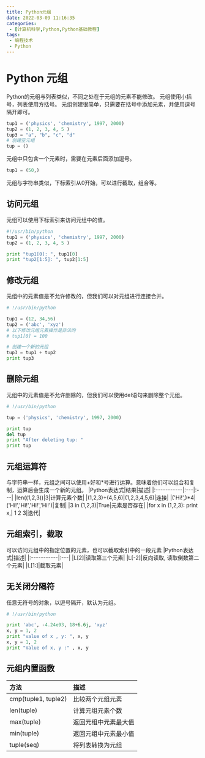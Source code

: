 ```yaml
---
title: Python元组
date: 2022-03-09 11:16:35
categories:
 - [计算机科学,Python,Python基础教程]
tags: 
 - 编程技术
 - Python
---
```


# Python 元组
Python的元组与列表类似，不同之处在于元组的元素不能修改。
元组使用小括号，列表使用方括号。
元组创建很简单，只需要在括号中添加元素，并使用逗号隔开即可。

```python
tup1 = ('physics', 'chemistry', 1997, 2000)
tup2 = (1, 2, 3, 4, 5 )
tup3 = "a", "b", "c", "d"
# 创建空元组
tup = ()
```

元组中只包含一个元素时，需要在元素后面添加逗号。
```python
tup1 = (50,)
```

元组与字符串类似，下标索引从0开始，可以进行截取，组合等。

## 访问元组
元组可以使用下标索引来访问元组中的值。

```python
#!/usr/bin/python
tup1 = ('physics', 'chemistry', 1997, 2000)
tup2 = (1, 2, 3, 4, 5 )

print "tup1[0]: ", tup1[0]
print "tup2[1:5]: ", tup2[1:5]
```

## 修改元组
元组中的元素值是不允许修改的，但我们可以对元组进行连接合并。

```python 
# !/usr/bin/python

tup1 = (12, 34,56)
tup2 = ('abc', 'xyz')
# 以下修改元组元素操作是非法的
# tup1[0] = 100

# 创建一个新的元组
tup3 = tup1 + tup2
print tup3
```

## 删除元组
元组中的元素值是不允许删除的，但我们可以使用del语句来删除整个元组。

```python
# !/usr/bin/python

tup = ('physics', 'chemistry', 1997, 2000)

print tup
del tup
print "After deleting tup: "
print tup
```

## 元组运算符
与字符串一样，元组之间可以使用+好和*号进行运算。意味着他们可以组合和复制，运算后会生成一个新的元组。
|Python表达式|结果|描述|
|:-----------|:---|:---|
|len((1,2,3))|3|计算元素个数|
|(1,2,3)+(4,5,6)|(1,2,3,4,5,6)|连接|
|('Hi!',)*4|('Hi!','Hi!','Hi!','Hi!')|复制|
|3 in (1,2,3)|True|元素是否存在|
|for x in (1,2,3): print x,| 1 2 3|迭代|

## 元组索引，截取

可以访问元组中的指定位置的元素，也可以截取索引中的一段元素
|Python表达式|描述|
|:-----------|:---|
|L[2]|读取第三个元素|
|L[-2]|反向读取, 读取倒数第二个元素|
|L[1:]|截取元素|

## 无关闭分隔符
任意无符号的对象，以逗号隔开，默认为元组。

```python
# !/usr/bin/python

print 'abc', -4.24e93, 18+6.6j, 'xyz'
x, y = 1, 2
print "value of x , y: ", x, y
x, y = 1, 2
print "Value of x, y :" , x, y
```
## 元组内置函数
|方法|描述|
|:---|:---|
|cmp(tuple1, tuple2)|比较两个元组元素|
|len(tuple)|计算元组元素个数|
|max(tuple)|返回元组中元素最大值|
|min(tuple)|返回元组中元素最小值|
|tuple(seq)|将列表转换为元组|

